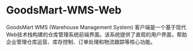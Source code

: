 # GoodsMart-WMS-Web
GoodsMart WMS (Warehouse Management System) 客户端是一个基于现代Web技术栈构建的仓库管理系统前端界面。该系统提供了直观的用户界面，帮助企业管理仓库运营、库存控制、订单处理和物流跟踪等核心功能。
